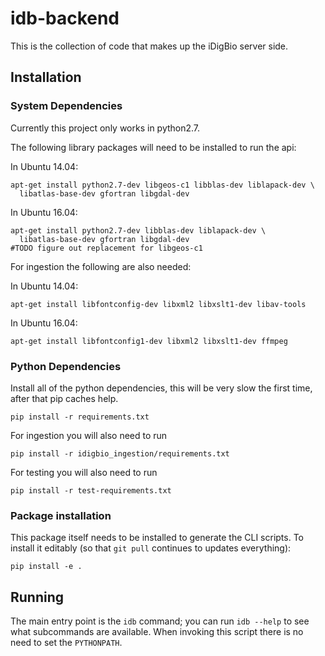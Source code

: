 # idb-backend

This is the collection of code that makes up the iDigBio server side.

## Installation

### System Dependencies

Currently this project only works in python2.7.

The following library packages will need to be installed to run the api:

In Ubuntu 14.04:

    apt-get install python2.7-dev libgeos-c1 libblas-dev liblapack-dev \
      libatlas-base-dev gfortran libgdal-dev

In Ubuntu 16.04:

    apt-get install python2.7-dev libblas-dev liblapack-dev \
      libatlas-base-dev gfortran libgdal-dev
    #TODO figure out replacement for libgeos-c1


For ingestion the following are also needed:

In Ubuntu 14.04:

    apt-get install libfontconfig-dev libxml2 libxslt1-dev libav-tools

In Ubuntu 16.04:

    apt-get install libfontconfig1-dev libxml2 libxslt1-dev ffmpeg



### Python Dependencies

Install all of the python dependencies, this will be very slow the
first time, after that pip caches help.

    pip install -r requirements.txt

For ingestion you will also need to run

    pip install -r idigbio_ingestion/requirements.txt

For testing you will also need to run

    pip install -r test-requirements.txt

### Package installation

This package itself needs to be installed to generate the CLI
scripts. To install it editably (so that `git pull` continues to
updates everything):

    pip install -e .

## Running

The main entry point is the `idb` command; you can run `idb --help` to
see what subcommands are available. When invoking this script there is
no need to set the `PYTHONPATH`.
